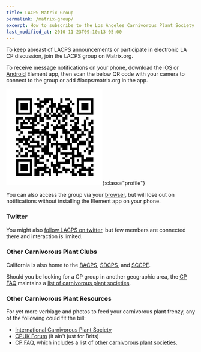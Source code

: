 ```yaml
---
title: LACPS Matrix Group
permalink: /matrix-group/
excerpt: How to subscribe to the Los Angeles Carnivorous Plant Society discussion group.
last_modified_at: 2010-11-23T09:10:13-05:00
---
```


To keep abreast of LACPS announcements or participate in electronic LA CP discussion, join the LACPS group on Matrix.org.

To receive message notifications on your phone, download the [iOS](https://apps.apple.com/app/vector/id1083446067) or [Android](https://play.google.com/store/apps/details?id=im.vector.app) Element app, then scan the below QR code with your camera to connect to the group or add #lacps:matrix.org in the app.

![LACPS Matrix group QR code](/assets/images/pages/lacps-matrix-group.png){:class="profile"}

You can also access the group via your [browser](https://matrix.to/#/!DXmAThJLnBqekJPuum:matrix.org?via=matrix.org), but will lose out on notifications without installing the Element app on your phone.

### Twitter

You might also [follow LACPS on twitter](https://twitter.com/lacarnivores), but few members are connected there and interaction is limited.

### Other Carnivorous Plant Clubs

California is also home to the [BACPS](https://www.bacps.org/), [SDCPS](https://www.sandiegocarnivorousplantsociety.com/), and [SCCPE](https://sccpe.org/). 

Should you be looking for a CP group in another geographic area, the [CP FAQ](http://www.sarracenia.com/faq.html) maintains a [list of carnivorous plant societies](http://sarracenia.com/faq/faq6100.html).

### Other Carnivorous Plant Resources

For yet more verbiage and photos to feed your carnivorous plant frenzy, any of the following could fit the bill:
* [International Carnivorous Plant Society](http://carnivorousplants.org/)
* [CPUK Forum](http://www.cpukforum.com/) (it ain't just for Brits)
* [CP FAQ](http://www.sarracenia.com/faq.html), which includes a list of [other carnivorous plant societies](http://sarracenia.com/faq/faq6100.html).
